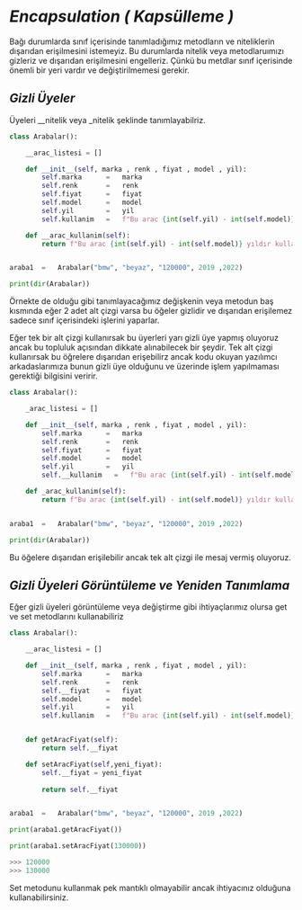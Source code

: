 # ***Encapsulation  ( Kapsülleme )***

Bağı durumlarda sınıf içerisinde tanımladığımız metodların ve niteliklerin  dışarıdan erişilmesini istemeyiz. Bu durumlarda nitelik veya metodlaruımızı gizleriz ve dışarıdan erişilmesini engelleriz. Çünkü bu metdlar sınıf içerisinde önemli bir yeri vardır ve değiştirilmemesi gerekir.

## ***Gizli Üyeler***

Üyeleri __nitelik veya _nitelik şeklinde tanımlayabilriz.


```python
class Arabalar():

    __arac_listesi = []

    def __init__(self, marka , renk , fiyat , model , yil):
        self.marka      =   marka
        self.renk       =   renk
        self.fiyat      =   fiyat
        self.model      =   model
        self.yil        =   yil
        self.kullanim   =   f"Bu arac {int(self.yil) - int(self.model)} yıldır kullanılıyor."

    def __arac_kullanim(self):
        return f"Bu arac {int(self.yil) - int(self.model)} yıldır kullanılıyor."


araba1  =   Arabalar("bmw", "beyaz", "120000", 2019 ,2022)

print(dir(Arabalar))
```


Örnekte de olduğu gibi tanımlayacağımız değişkenin veya metodun baş kısmında eğer 2 adet alt çizgi varsa bu öğeler gizlidir ve dışarıdan erişilemez sadece sınıf içerisindeki işlerini yaparlar.

Eğer tek bir alt çizgi kullanırsak bu üyerleri yarı gizli üye yapmış oluyoruz ancak bu topluluk açısından dikkate alınabilecek bir şeydir. Tek alt çizgi kullanırsak bu öğrelere dışarıdan erişebilirz ancak kodu okuyan yazılımcı arkadaslarımıza bunun gizli üye olduğunu ve üzerinde işlem yapılmaması gerektiği bilgisini veririr.

```python
class Arabalar():

    _arac_listesi = []

    def __init__(self, marka , renk , fiyat , model , yil):
        self.marka      =   marka
        self.renk       =   renk
        self.fiyat      =   fiyat
        self.model      =   model
        self.yil        =   yil
        self.__kullanim   =   f"Bu arac {int(self.yil) - int(self.model)} yıldır kullanılıyor."

    def _arac_kullanim(self):
        return f"Bu arac {int(self.yil) - int(self.model)} yıldır kullanılıyor."


araba1  =   Arabalar("bmw", "beyaz", "120000", 2019 ,2022)

print(dir(Arabalar))
```

Bu öğelere dışarıdan erişilebilir ancak tek alt çizgi ile mesaj vermiş oluyoruz.

## ***Gizli Üyeleri Görüntüleme ve Yeniden Tanımlama*** 

Eğer gizli üyeleri görüntüleme veya değiştirme gibi ihtiyaçlarımız olursa get ve set metodlarını kullanabiliriz

```python
class Arabalar():

    __arac_listesi = []

    def __init__(self, marka , renk , fiyat , model , yil):
        self.marka      =   marka
        self.renk       =   renk
        self.__fiyat    =   fiyat
        self.model      =   model
        self.yil        =   yil
        self.kullanim   =   f"Bu arac {int(self.yil) - int(self.model)} yıldır kullanılıyor."


    def getAracFiyat(self):
        return self.__fiyat

    def setAracFiyat(self,yeni_fiyat):
        self.__fiyat = yeni_fiyat
        
        return self.__fiyat


araba1  =   Arabalar("bmw", "beyaz", "120000", 2019 ,2022)

print(araba1.getAracFiyat())

print(araba1.setAracFiyat(130000))

>>> 120000
>>> 130000
```

Set metodunu kullanmak pek mantıklı olmayabilir ancak ihtiyacınız olduğuna kullanabilirsiniz.